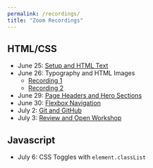 ```yaml
---
permalink: /recordings/
title: "Zoom Recordings"
---
```

## HTML/CSS
- June 25: [Setup and HTML Text](https://zoom.us/rec/share/_vBcCPbJ6khIfIXiskjVAbYZBKvMT6a8hilP__Vfz0r1DN21_T2zG_StN8v5KsF1)
- June 26: Typography and HTML Images
  - [Recording 1](https://zoom.us/rec/share/594tD7H7y2JLbpXdznPTcIRwH73AX6a8hHcf-_Fbnk2nr2NqJEjLrKdURRwX8u2I)
  - [Recording 2](https://zoom.us/rec/share/wJUuHprz7VtOAbPusxH0Z4MbPILXX6a813Icq_IOyEoaUILLhSujrgchJMdY1p8g)
- June 29: [Page Headers and Hero Sections](https://zoom.us/rec/share/__JkNu3IqERJc7fx8RCDRq8AAoTFT6a81iYb_aYInkv4F9EuDCEa4Btn-QfL0f9a)
- June 30: [Flexbox Navigation](https://zoom.us/rec/share/2vxvcq_77n9IQa_n5U-PUfYsN4L4T6a8g3UXq_VbnUZ-I7X-ezOrzfnHicQq0fZ-)
- July 2: [Git and GitHub](https://zoom.us/rec/share/3dJRPY32rV1JY8_d9VmDRYNmQKDCeaa8hyVM-6AIyE_QaadsHy7DxLwV0uNe3iqR)
- July 3: [Review and Open Workshop](https://zoom.us/rec/share/_sZTDpbL2npIZK_A9x2PS756IrS4aaa81ykXr_ENzRrNUpGC2DoPGCenPZLps22w)

## Javascript
- July 6: CSS Toggles with `element.classList`